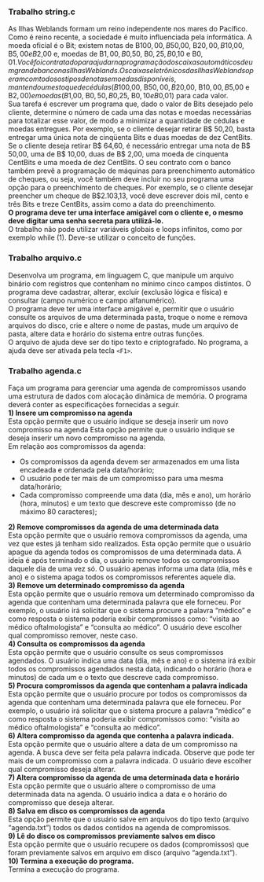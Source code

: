 ### Trabalho string.c  
As Ilhas Weblands formam um reino independente nos mares do Pacífico. Como é reino recente, a sociedade é muito influenciada pela informática. A moeda oficial é o Bit; existem notas de B$100,00, B$50,00, B$20,00, B$10,00, B$5,00 e B$2,00 e, moedas de B$1,00, B$0,50, B$0,25, B$0,10 e B$0,01.  
Você foi contratado para ajudar na programação dos caixas automáticos de um grande banco nas Ilhas Weblands.  
Os caixas eletrônicos das Ilhas Weblands operam com todos os tipos de notas e moedas disponíveis, mantendo um estoque de cédulas (B$100,00, B$50,00, B$20,00, B$10,00, B$5,00 e B$2,00) e moedas (B$1,00, B$0,50, B$0,25, B$0,10 e B$0,01) para cada valor.  
Sua tarefa é escrever um programa que, dado o valor de Bits desejado pelo cliente, determine o número de cada uma das notas e moedas necessárias para totalizar esse valor, de modo a minimizar a quantidade de cédulas e moedas entregues. Por exemplo, se o cliente desejar retirar B$ 50,20, basta entregar uma única nota de cinqüenta Bits e duas moedas de dez CentBits. Se o cliente deseja retirar B$ 64,60, é necessário entregar uma nota de B$ 50,00, uma de B$ 10,00, duas de B$ 2,00, uma moeda de cinquenta CentBits e uma moeda de dez CentBits. 
O seu contrato com o banco também prevê a programação de máquinas para preenchimento automático de cheques, ou seja, você também deve incluir no seu programa uma opção para o preenchimento de cheques. Por exemplo, se o cliente desejar preencher um cheque de B$2.103,13, você deve escrever dois mil, cento e três Bits e treze CentBits, assim como a data do preenchimento.  
__O programa deve ter uma interface amigável com o cliente e, o mesmo deve digitar uma senha secreta para utilizá-lo.__  
O trabalho não pode utilizar variáveis globais e loops infinitos, como por exemplo while (1). Deve-se utilizar o conceito de funções.

### Trabalho arquivo.c  
Desenvolva um programa, em linguagem C, que manipule um arquivo binário com registros que contenham no mínimo cinco campos distintos. O programa deve cadastrar, alterar, excluir (exclusão lógica e física) e consultar (campo numérico e campo alfanumérico).  
O programa deve ter uma interface amigável e, permitir que o usuário consulte os arquivos de uma determinada pasta, troque o nome e remova arquivos do disco, crie e altere o nome de pastas, mude um arquivo de pasta, altere data e horário do sistema entre outras funções.  
O arquivo de ajuda deve ser do tipo texto e criptografado. No programa, a ajuda deve ser ativada pela tecla ```<F1>```.  

### Trabalho agenda.c
Faça um programa para gerenciar uma agenda de compromissos usando uma estrutura de dados com alocação dinâmica de memória. O programa deverá conter as especificações fornecidas a seguir.  
__1) Insere um compromisso na agenda__  
Esta opção permite que o usuário indique se deseja inserir um novo compromisso na agenda Esta opção permite que o usuário indique se deseja inserir um novo compromisso na agenda.  
Em relação aos compromissos da agenda:  
* Os compromissos da agenda devem ser armazenados em uma lista encadeada e ordenada pela data/horário;  
* O usuário pode ter mais de um compromisso para uma mesma data/horário;
* Cada compromisso compreende uma data (dia, mês e ano), um horário (hora, minutos) e um texto que descreve este compromisso (de no máximo 80 caracteres);

__2) Remove compromissos da agenda de uma determinada data__  
Esta opção permite que o usuário remova compromissos da agenda, uma vez que estes já tenham sido realizados. Esta opção permite que o usuário apague da agenda todos os compromissos de uma determinada data. A ideia é após terminado o dia, o usuário remove todos os compromissos daquele dia de uma vez só. O usuário apenas informa uma data (dia, mês e ano) e o sistema apaga todos os compromissos referentes aquele dia.  
__3) Remove um determinado compromisso da agenda__  
Esta opção permite que o usuário remova um determinado compromisso da agenda que contenham uma determinada palavra que ele forneceu. Por exemplo, o usuário irá solicitar que o sistema procure a palavra “médico” e como resposta o sistema poderia exibir compromissos como: “visita ao médico oftalmologista” e “consulta ao médico”. O usuário deve escolher qual compromisso remover, neste caso.  
__4) Consulta os compromissos da agenda__  
Esta opção permite que o usuário consulte os seus compromissos agendados. O usuário indica uma data (dia, mês e ano) e o sistema irá exibir todos os compromissos agendados nesta data, indicando o horário (hora e minutos) de cada um e o texto que descreve cada compromisso.  
__5) Procura compromissos da agenda que contenham a palavra indicada__  
Esta opção permite que o usuário procure por todos os compromissos da agenda que contenham uma determinada palavra que ele forneceu. Por exemplo, o usuário irá solicitar que o sistema procure a palavra “médico” e como resposta o sistema poderia exibir compromissos como: “visita ao médico oftalmologista” e “consulta ao médico”.  
__6) Altera compromisso da agenda que contenha a palavra indicada.__  
Esta opção permite que o usuário altere a data de um compromisso na agenda. A busca deve ser feita pela palavra indicada. Observe que pode ter mais de um compromisso com a palavra indicada. O usuário deve escolher qual compromisso deseja alterar.  
__7) Altera compromisso da agenda de uma determinada data e horário__  
Esta opção permite que o usuário altere o compromisso de uma determinada data na agenda. O usuário indica a data e o horário do compromisso que deseja alterar.  
__8) Salva em disco os compromissos da agenda__  
Esta opção permite que o usuário salve em arquivos do tipo texto (arquivo “agenda.txt”) todos os dados contidos na agenda de compromissos.  
__9) Lê do disco os compromissos previamente salvos em disco__  
Esta opção permite que o usuário recupere os dados (compromissos) que foram previamente salvos em arquivo em disco (arquivo “agenda.txt”).  
__10) Termina a execução do programa.__  
Termina a execução do programa.

